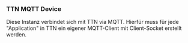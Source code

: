 ### TTN MQTT Device

Diese Instanz verbindet sich mit TTN via MQTT. 
Hierfür muss für jede "Application" in TTN ein eigener MQTT-Client mit Client-Socket erstellt werden. 
